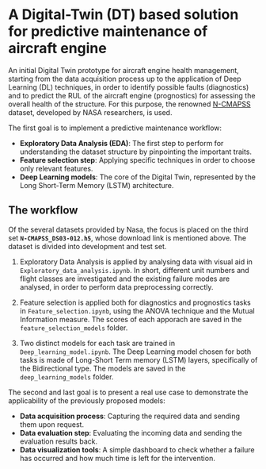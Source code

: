 # A Digital-Twin (DT) based solution for predictive maintenance of aircraft engine
An initial Digital Twin prototype for aircraft engine health management, starting from the data acquisition process up to the application of Deep Learning (DL) techniques, in order to identify possible faults (diagnostics) and to predict the RUL of the aircraft engine (prognostics) for assessing the overall health of the structure. For this purpose, the renowned [N-CMAPSS](https://www.nasa.gov/intelligent-systems-division/discovery-and-systems-health/pcoe/pcoe-data-set-repository/#:~:text=Turbofan%20Engine%20Degradation%20Simulation%2D2) dataset, developed by NASA researchers, is used.

The first goal is to implement a predictive maintenance workflow:

+ **Exploratory Data Analysis (EDA)**: The first step to perform for understanding the dataset structure by pinpointing the important traits.
+ **Feature selection step**: Applying specific techniques in order to choose only relevant features.
+ **Deep Learning models**: The core of the Digital Twin, represented by the Long Short-Term Memory (LSTM) architecture.

## The workflow 

Of the several datasets provided by Nasa, the focus is placed on the third set **`N-CMAPSS_DS03-012.h5`**, whose download link is mentioned above. The dataset is divided into development and test set.

1. Exploratory Data Analysis is applied by analysing data with visual aid in `Exploratory_data_analysis.ipynb`. In short, different unit numbers and flight classes are investigated and the existing failure modes are analysed, in order to perform data preprocessing correctly.
   
2. Feature selection is applied both for diagnostics and prognostics tasks in `Feature_selection.ipynb`, using the ANOVA technique and the Mutual Information measure. The scores of each apporach are saved in the `feature_selection_models` folder.

3. Two distinct models for each task are trained in `Deep_learning_model.ipynb`. The Deep Learning model chosen for both tasks is made of Long-Short Term memory (LSTM) layers, specifically of the Bidirectional type. The models are saved in the `deep_learning_models` folder.

The second and last goal is to present a real use case to demonstrate the applicability of the previously proposed models:

+ **Data acquisition process**: Capturing the required data and sending them upon request.
+ **Data evaluation step**: Evaluating the incoming data and sending the evaluation results back.
+ **Data visualization tools**: A simple dashboard to check whether a failure has occurred and how much time is left for the intervention.

